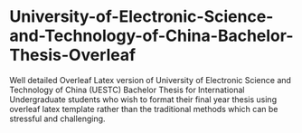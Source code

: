 # University-of-Electronic-Science-and-Technology-of-China-Bachelor-Thesis-Overleaf
Well detailed Overleaf Latex version of University of Electronic Science and Technology of China (UESTC) Bachelor Thesis for International Undergraduate students who wish to format their final year thesis using overleaf latex template rather than the traditional methods which can be stressful and challenging.
